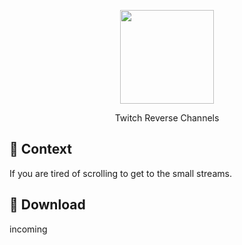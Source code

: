 <!--suppress HtmlRequiredAltAttribute, HtmlDeprecatedAttribute -->

<p align="center">
    <a href="https://github.com/bamdadsabbagh/twitch-reverse-channels--extension">
        <img
            width=150
            src="https://raw.githubusercontent.com/bamdadsabbagh/twitch-reverse-channels--extension/master/assets/icons/icon-386.png"
        >
    </a>
</p>

<p align="center">
    Twitch Reverse Channels
</p>

## 📖 Context

If you are tired of scrolling to get to the small streams.

## 🚀 Download

incoming